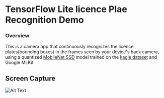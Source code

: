 # TensorFlow Lite licence Plae Recognition Demo

### Overview

This is a camera app that continuously recognizes the licence plates(bounding boxes) in the frames seen by your device's back camera, using a quantized
[MobileNet SSD](https://github.com/tensorflow/models/tree/master/research/object_detection)
model trained on the [kagle dataset](https://www.kaggle.com/andrewmvd/car-plate-detection) and Google MLKit

<!-- TODO(b/124116863): Add app screenshot. -->

## Screen Capture
![Alt Text](https://github.com/rudrapr/realtime-lpr-tflite/screenshot/ditection.gif)
